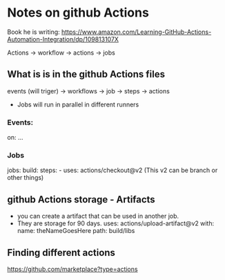 # Notes on github Actions
Book he is writing: https://www.amazon.com/Learning-GitHub-Actions-Automation-Integration/dp/109813107X

Actions -> workflow -> actions -> jobs

## What is is in the github Actions files
events (will triger) -> workflows -> job -> steps -> actions

* Jobs will run in parallel in different runners

### Events:
on: ...

### Jobs
jobs:
    build:
        steps:
        - uses: actions/checkout@v2 (This v2 can be branch or other things)

## github Actions storage - Artifacts
* you can create a artifact that can be used in another job.
* They are storage for 90 days.
uses: actions/upload-artifact@v2
with:
    name: theNameGoesHere
    path: build/libs

## Finding different actions
https://github.com/marketplace?type=actions